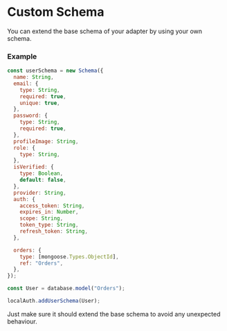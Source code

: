 # Custom Schema

You can extend the base schema of your adapter by using your own schema.

### Example

```javascript
const userSchema = new Schema({
  name: String,
  email: {
    type: String,
    required: true,
    unique: true,
  },
  password: {
    type: String,
    required: true,
  },
  profileImage: String,
  role: {
    type: String,
  },
  isVerified: {
    type: Boolean,
    default: false,
  },
  provider: String,
  auth: {
    access_token: String,
    expires_in: Number,
    scope: String,
    token_type: String,
    refresh_token: String,
  },

  orders: {
    type: [mongoose.Types.ObjectId],
    ref: "Orders",
  },
});

const User = database.model("Orders");

localAuth.addUserSchema(User);
```

Just make sure it should extend the base schema to avoid any unexpected behaviour.
